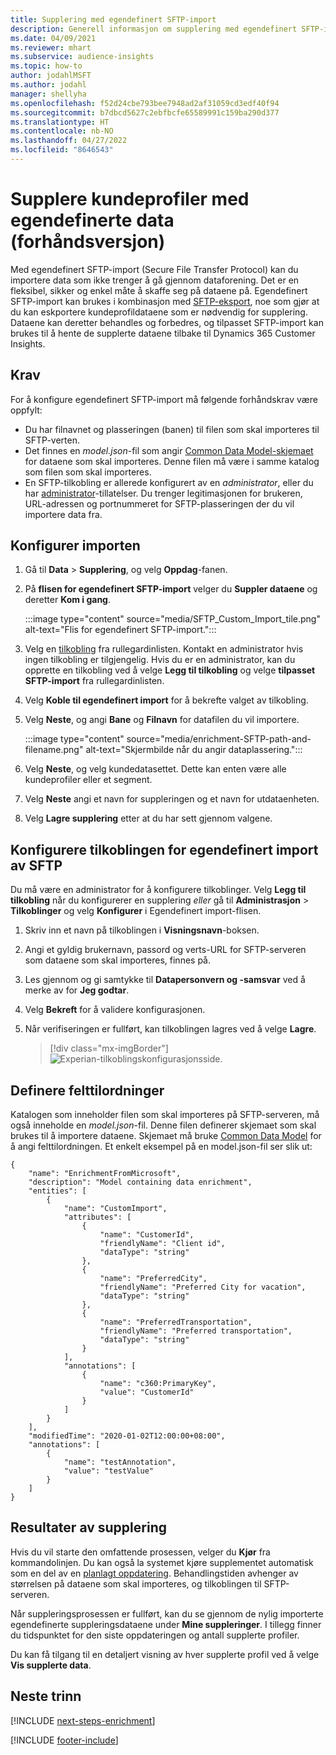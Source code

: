 ```yaml
---
title: Supplering med egendefinert SFTP-import
description: Generell informasjon om supplering med egendefinert SFTP-import.
ms.date: 04/09/2021
ms.reviewer: mhart
ms.subservice: audience-insights
ms.topic: how-to
author: jodahlMSFT
ms.author: jodahl
manager: shellyha
ms.openlocfilehash: f52d24cbe793bee7948ad2af31059cd3edf40f94
ms.sourcegitcommit: b7dbcd5627c2ebfbcfe65589991c159ba290d377
ms.translationtype: HT
ms.contentlocale: nb-NO
ms.lasthandoff: 04/27/2022
ms.locfileid: "8646543"
---
```

# <a name="enrich-customer-profiles-with-custom-data-preview"></a>Supplere kundeprofiler med egendefinerte data (forhåndsversjon)

Med egendefinert SFTP-import (Secure File Transfer Protocol) kan du importere data som ikke trenger å gå gjennom dataforening. Det er en fleksibel, sikker og enkel måte å skaffe seg på dataene på. Egendefinert SFTP-import kan brukes i kombinasjon med [SFTP-eksport](export-sftp.md), noe som gjør at du kan eskportere kundeprofildataene som er nødvendig for supplering. Dataene kan deretter behandles og forbedres, og tilpasset SFTP-import kan brukes til å hente de supplerte dataene tilbake til Dynamics 365 Customer Insights.

## <a name="prerequisites"></a>Krav

For å konfigure egendefinert SFTP-import må følgende forhåndskrav være oppfylt:

- Du har filnavnet og plasseringen (banen) til filen som skal importeres til SFTP-verten.
- Det finnes en *model.json*-fil som angir [Common Data Model-skjemaet](/common-data-model/) for dataene som skal importeres. Denne filen må være i samme katalog som filen som skal importeres.
- En SFTP-tilkobling er allerede konfigurert av en *administrator*, eller du har [administrator](permissions.md#admin)-tillatelser. Du trenger legitimasjonen for brukeren, URL-adressen og portnummeret for SFTP-plasseringen der du vil importere data fra.


## <a name="configure-the-import"></a>Konfigurer importen

1. Gå til **Data** > **Supplering**, og velg **Oppdag**-fanen.

1. På **flisen for egendefinert SFTP-import** velger du **Suppler dataene** og deretter **Kom i gang**.

   :::image type="content" source="media/SFTP_Custom_Import_tile.png" alt-text="Flis for egendefinert SFTP-import.":::

1. Velg en [tilkobling](connections.md) fra rullegardinlisten. Kontakt en administrator hvis ingen tilkobling er tilgjengelig. Hvis du er en administrator, kan du opprette en tilkobling ved å velge **Legg til tilkobling** og velge **tilpasset SFTP-import** fra rullegardinlisten.

1. Velg **Koble til egendefinert import** for å bekrefte valget av tilkobling.

1.  Velg **Neste**, og angi **Bane** og **Filnavn** for datafilen du vil importere.

    :::image type="content" source="media/enrichment-SFTP-path-and-filename.png" alt-text="Skjermbilde når du angir dataplassering.":::

1. Velg **Neste**, og velg kundedatasettet. Dette kan enten være alle kundeprofiler eller et segment.

1. Velg **Neste** angi et navn for suppleringen og et navn for utdataenheten. 

1. Velg **Lagre supplering** etter at du har sett gjennom valgene.

## <a name="configure-the-connection-for-sftp-custom-import"></a>Konfigurere tilkoblingen for egendefinert import av SFTP 

Du må være en administrator for å konfigurere tilkoblinger. Velg **Legg til tilkobling** når du konfigurerer en supplering *eller* gå til **Administrasjon** > **Tilkoblinger** og velg **Konfigurer** i Egendefinert import-flisen.

1. Skriv inn et navn på tilkoblingen i **Visningsnavn**-boksen.

1. Angi et gyldig brukernavn, passord og verts-URL for SFTP-serveren som dataene som skal importeres, finnes på.

1. Les gjennom og gi samtykke til **Datapersonvern og -samsvar** ved å merke av for **Jeg godtar**.

1. Velg **Bekreft** for å validere konfigurasjonen.

1. Når verifiseringen er fullført, kan tilkoblingen lagres ved å velge **Lagre**.

   > [!div class="mx-imgBorder"]
   > ![Experian-tilkoblingskonfigurasjonsside.](media/enrichment-SFTP-connection.png "Experian-tilkoblingskonfigurasjonsside")


## <a name="defining-field-mappings"></a>Definere felttilordninger 

Katalogen som inneholder filen som skal importeres på SFTP-serveren, må også inneholde en *model.json*-fil. Denne filen definerer skjemaet som skal brukes til å importere dataene. Skjemaet må bruke [Common Data Model](/common-data-model/) for å angi felttilordningen. Et enkelt eksempel på en model.json-fil ser slik ut:

```
{
    "name": "EnrichmentFromMicrosoft",
    "description": "Model containing data enrichment",
    "entities": [
        {
            "name": "CustomImport",
            "attributes": [
                {
                    "name": "CustomerId",
                    "friendlyName": "Client id",
                    "dataType": "string"
                },
                {
                    "name": "PreferredCity",
                    "friendlyName": "Preferred City for vacation",
                    "dataType": "string"
                },
                {
                    "name": "PreferredTransportation",
                    "friendlyName": "Preferred transportation",
                    "dataType": "string"
                }
            ],
            "annotations": [
                {
                    "name": "c360:PrimaryKey",
                    "value": "CustomerId"
                }
            ]
        }
    ],
    "modifiedTime": "2020-01-02T12:00:00+08:00",
    "annotations": [
        {
            "name": "testAnnotation",
            "value": "testValue"
        }
    ]
}
```

## <a name="enrichment-results"></a>Resultater av supplering

Hvis du vil starte den omfattende prosessen, velger du **Kjør** fra kommandolinjen. Du kan også la systemet kjøre supplementet automatisk som en del av en [planlagt oppdatering](system.md#schedule-tab). Behandlingstiden avhenger av størrelsen på dataene som skal importeres, og tilkoblingen til SFTP-serveren.

Når suppleringsprosessen er fullført, kan du se gjennom de nylig importerte egendefinerte suppleringsdataene under **Mine suppleringer**. I tillegg finner du tidspunktet for den siste oppdateringen og antall supplerte profiler.

Du kan få tilgang til en detaljert visning av hver supplerte profil ved å velge **Vis supplerte data**.

## <a name="next-steps"></a>Neste trinn

[!INCLUDE [next-steps-enrichment](includes/next-steps-enrichment.md)]

[!INCLUDE [footer-include](includes/footer-banner.md)]

